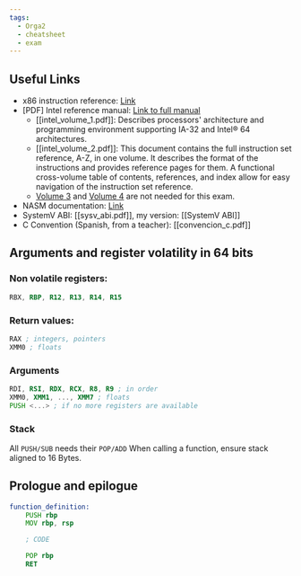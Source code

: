 ```yaml
---
tags:
  - Orga2
  - cheatsheet
  - exam
---
```

## Useful Links

- x86 instruction reference: [Link](https://www.felixcloutier.com/x86/)
- \[PDF\] Intel reference manual: [Link to full manual](https://cdrdv2.intel.com/v1/dl/getContent/671200)
	- [[intel_volume_1.pdf]]: Describes processors' architecture and programming environment supporting IA-32 and Intel® 64 architectures.
	- [[intel_volume_2.pdf]]: This document contains the full instruction set reference, A-Z, in one volume. It describes the format of the instructions and provides reference pages for them. A functional cross-volume table of contents, references, and index allow for easy navigation of the instruction set reference.
	- [Volume 3](https://cdrdv2.intel.com/v1/dl/getContent/671447) and [Volume 4](https://cdrdv2.intel.com/v1/dl/getContent/671098) are not needed for this exam. 
- NASM documentation: [Link](https://www.nasm.us/doc/) 
- SystemV ABI: [[sysv_abi.pdf]], my version: [[SystemV ABI]]
- C Convention (Spanish, from a teacher): [[convencion_c.pdf]]


## Arguments and register volatility in 64 bits

### Non volatile registers: 
```asm 
RBX, RBP, R12, R13, R14, R15
```
### Return values:
```asm
RAX ; integers, pointers
XMM0 ; floats
```
### Arguments
```asm
RDI, RSI, RDX, RCX, R8, R9 ; in order
XMM0, XMM1, ..., XMM7 ; floats
PUSH <...> ; if no more registers are available
```

### Stack
All `PUSH/SUB` needs their `POP/ADD`
When calling a function, ensure stack aligned to 16 Bytes.

## Prologue and epilogue

```asm
function_definition:
	PUSH rbp
	MOV rbp, rsp

	; CODE

	POP rbp
	RET
```
